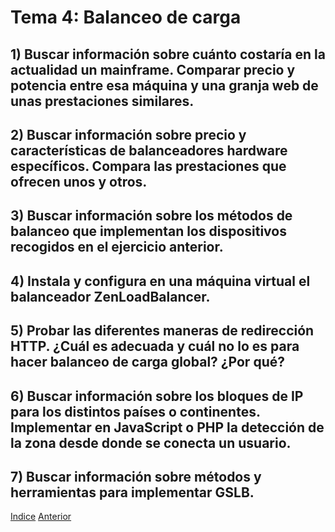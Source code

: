 # Tema 4: Balanceo de carga
## 1) Buscar información sobre cuánto costaría en la actualidad un mainframe. Comparar precio y potencia entre esa máquina y una granja web de unas prestaciones similares. 

## 2) Buscar información sobre precio y características de balanceadores hardware específicos. Compara las prestaciones que ofrecen unos y otros. 

## 3) Buscar información sobre los métodos de balanceo que implementan los dispositivos recogidos en el ejercicio anterior.

## 4) Instala y configura en una máquina virtual el balanceador ZenLoadBalancer. 

## 5) Probar las diferentes maneras de redirección HTTP. ¿Cuál es adecuada y cuál no lo es para hacer balanceo de carga global? ¿Por qué?

## 6) Buscar información sobre los bloques de IP para los distintos países o continentes. Implementar en JavaScript o PHP la detección de la zona desde donde se conecta un usuario.

## 7) Buscar información sobre métodos y herramientas para implementar GSLB. 

[Indice](https://github.com/JoseAdriGP/SWAP-Practicas/blob/master/README.md) [Anterior](https://github.com/JoseAdriGP/SWAP/blob/master/Ejercicios/T3.md)

